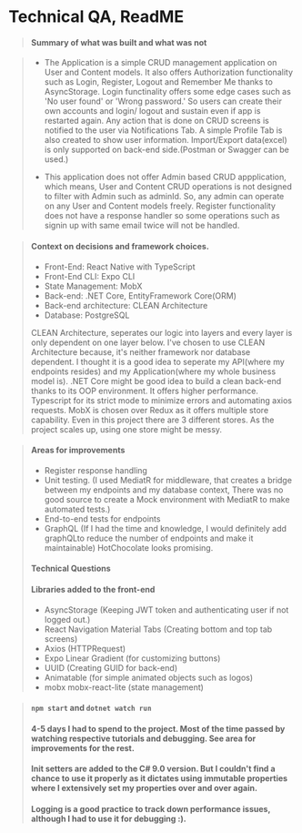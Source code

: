 # Technical QA, ReadME

> #### Summary of what was built and what was not
>


> - The Application is a simple CRUD management application on User and Content models. It also offers Authorization functionality such as Login, Register, Logout and Remember Me thanks to AsyncStorage. Login functinality offers some edge cases such as 'No user found' or 'Wrong password.' So users can create their own accounts and login/ logout and sustain even if app is restarted again. Any action that is done on CRUD screens is notified to the user via Notifications Tab. A simple Profile Tab is also created to show user information. Import/Export data(excel) is only supported on back-end side.(Postman or Swagger can be used.)
>
> - This application does not offer Admin based CRUD appplication, which means, User and Content CRUD operations is not designed to filter with Admin such as adminId. So, any admin can operate on any User and Content models freely. Register functionality does not have a response handler so some operations such as signin up with same email twice will not be handled. 
>


> #### Context on decisions and framework choices.
>
> - Front-End: React Native with TypeScript
> - Front-End CLI: Expo CLI
> - State Management: MobX
> - Back-end: .NET Core, EntityFramework Core(ORM)
> - Back-end architecture: CLEAN Architecture
> - Database: PostgreSQL
>
> CLEAN Architecture, seperates our logic into layers and every layer is only dependent on one layer below.  I've chosen to use CLEAN Architecture because, it's neither framework nor database dependent. I thought it is a good idea to seperate my API(where my endpoints resides) and my Application(where my whole business model is).
>  .NET Core might be good idea to build a clean back-end thanks to its OOP environment. It offers higher performance.
>  Typescript for its strict mode to minimize errors and automating axios requests.
>  MobX is chosen over Redux as it offers multiple store capability. Even in this project there are 3 different stores. As the project scales up, using one store might be messy.

> #### Areas for improvements
>
> - Register response handling
> - Unit testing. (I used MediatR for middleware, that creates a bridge between my endpoints and my database context, There was no good source to create a Mock environment with MediatR to make automated tests.)
> - End-to-end tests for endpoints
> - GraphQL (If I had the time and knowledge, I would definitely add graphQLto reduce the number of endpoints and make it maintainable) HotChocolate looks promising.
>
> #### Technical Questions
> #### Libraries added to the front-end
> - AsyncStorage (Keeping JWT token and authenticating user if not logged out.)
> - React Navigation Material Tabs (Creating bottom and top tab screens)
> - Axios (HTTPRequest)
> - Expo Linear Gradient (for customizing buttons)
> - UUID (Creating GUID for back-end)
> - Animatable (for simple animated objects such as logos)
> - mobx mobx-react-lite (state management)
> 

> #### `npm start` and `dotnet watch run`
> #### 4-5 days I had to spend to the project. Most of the time passed by watching respective tutorials and debugging. See area for improvements for the rest.
> #### Init setters are added to the C# 9.0 version. But I couldn't find a chance to use it properly as it dictates using immutable properties where I extensively set my properties over and over again.
> #### Logging is a good practice to track down performance issues, although I had to use it for debugging :).
